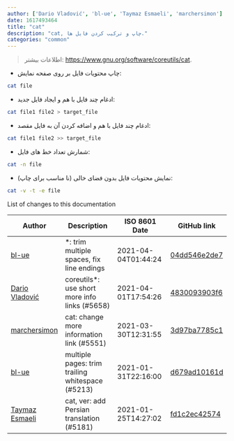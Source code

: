 ```yaml
---
author: ['Dario Vladović', 'bl-ue', 'Taymaz Esmaeli', 'marchersimon']
date: 1617493464
title: "cat"
description: "cat, چاپ و ترکیب کردن فایل ها."
categories: "common"
---
```

> اطلاعات بیشتر: <https://www.gnu.org/software/coreutils/cat>.

- چاپ محتویات فایل بر روی صفحه نمایش:

```bash
cat file
```

- ادغام چند فایل با هم و ایجاد فایل جدید:

```bash
cat file1 file2 > target_file
```

- ادغام چند فایل با هم و اضافه کردن آن به فایل مقصد:

```bash
cat file1 file2 >> target_file
```

- شمارش تعداد خط های فایل:

```bash
cat -n file
```

- نمایش محتویات فایل بدون فضای خالی (نا مناسب برای چاپ):

```bash
cat -v -t -e file
```
List of changes to this documentation


Author | Description | ISO 8601 Date | GitHub link
------|-----|-----|-----
[bl-ue](mailto:54780737+bl-ue@users.noreply.github.com) | *: trim multiple spaces, fix line endings | 2021-04-04T01:44:24 | [04dd546e2de7](https://github.com/tldr-pages/tldr/commit/04dd546e2de7f59f40a867acca6f46b0dc8ea9b4)
[Dario Vladović](mailto:d.vladimyr@gmail.com) | coreutils*: use short more info links (#5658) | 2021-04-01T17:54:26 | [4830093903f6](https://github.com/tldr-pages/tldr/commit/4830093903f66ccf3ebbc2ecf477286e45edac59)
[marchersimon](mailto:50295997+marchersimon@users.noreply.github.com) | cat: change more information link (#5551) | 2021-03-30T12:31:55 | [3d97ba7785c1](https://github.com/tldr-pages/tldr/commit/3d97ba7785c175e55c9c9ac06f1f20b08837ea5d)
[bl-ue](mailto:54780737+bl-ue@users.noreply.github.com) | multiple pages: trim trailing whitespace (#5213) | 2021-01-31T22:16:00 | [d679ad10161d](https://github.com/tldr-pages/tldr/commit/d679ad10161dd1fe7e0dd2a62358869df2a32080)
[Taymaz Esmaeli](mailto:56496286+opoet777@users.noreply.github.com) | cat, ver: add Persian translation (#5181) | 2021-01-25T14:27:02 | [fd1c2ec42574](https://github.com/tldr-pages/tldr/commit/fd1c2ec425744ec02d7536a826b06c5fba910307)

